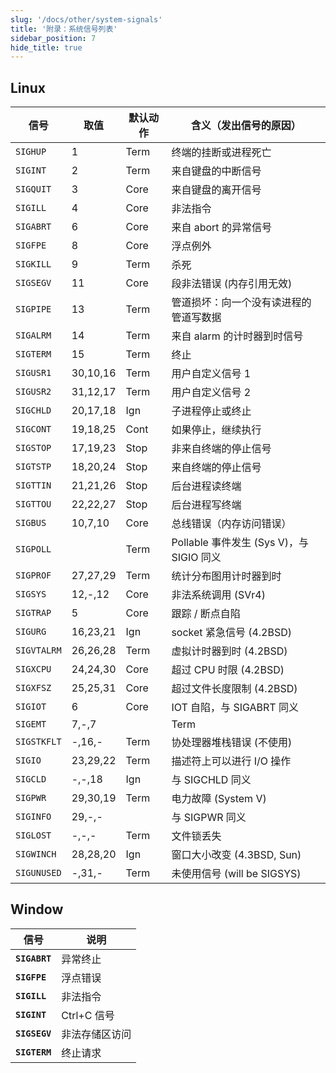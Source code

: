 ```yaml
---
slug: '/docs/other/system-signals'
title: '附录：系统信号列表'
sidebar_position: 7
hide_title: true
---
```


## Linux

| 信号 | 取值 | 默认动作 | 含义（发出信号的原因） |
| --- | --- | --- | --- |
| `SIGHUP` | 1 | Term | 终端的挂断或进程死亡 |
| `SIGINT` | 2 | Term | 来自键盘的中断信号 |
| `SIGQUIT` | 3 | Core | 来自键盘的离开信号 |
| `SIGILL` | 4 | Core | 非法指令 |
| `SIGABRT` | 6 | Core | 来自 abort 的异常信号 |
| `SIGFPE` | 8 | Core | 浮点例外 |
| `SIGKILL` | 9 | Term | 杀死 |
| `SIGSEGV` | 11 | Core | 段非法错误 (内存引用无效) |
| `SIGPIPE` | 13 | Term | 管道损坏：向一个没有读进程的管道写数据 |
| `SIGALRM` | 14 | Term | 来自 alarm 的计时器到时信号 |
| `SIGTERM` | 15 | Term | 终止 |
| `SIGUSR1` | 30,10,16 | Term | 用户自定义信号 1 |
| `SIGUSR2` | 31,12,17 | Term | 用户自定义信号 2 |
| `SIGCHLD` | 20,17,18 | Ign | 子进程停止或终止 |
| `SIGCONT` | 19,18,25 | Cont | 如果停止，继续执行 |
| `SIGSTOP` | 17,19,23 | Stop | 非来自终端的停止信号 |
| `SIGTSTP` | 18,20,24 | Stop | 来自终端的停止信号 |
| `SIGTTIN` | 21,21,26 | Stop | 后台进程读终端 |
| `SIGTTOU` | 22,22,27 | Stop | 后台进程写终端 |
| `SIGBUS` | 10,7,10 | Core | 总线错误（内存访问错误） |
| `SIGPOLL` |  | Term | Pollable 事件发生 (Sys V)，与 SIGIO 同义 |
| `SIGPROF` | 27,27,29 | Term | 统计分布图用计时器到时 |
| `SIGSYS` | 12,-,12 | Core | 非法系统调用 (SVr4) |
| `SIGTRAP` | 5 | Core | 跟踪 / 断点自陷 |
| `SIGURG` | 16,23,21 | Ign | socket 紧急信号 (4.2BSD) |
| `SIGVTALRM` | 26,26,28 | Term | 虚拟计时器到时 (4.2BSD) |
| `SIGXCPU` | 24,24,30 | Core | 超过 CPU 时限 (4.2BSD) |
| `SIGXFSZ` | 25,25,31 | Core | 超过文件长度限制 (4.2BSD) |
| `SIGIOT` | 6 | Core | IOT 自陷，与 SIGABRT 同义 |
| `SIGEMT` | 7,-,7 |  | Term |
| `SIGSTKFLT` | -,16,- | Term | 协处理器堆栈错误 (不使用) |
| `SIGIO` | 23,29,22 | Term | 描述符上可以进行 I/O 操作 |
| `SIGCLD` | -,-,18 | Ign | 与 SIGCHLD 同义 |
| `SIGPWR` | 29,30,19 | Term | 电力故障 (System V) |
| `SIGINFO` | 29,-,- |  | 与 SIGPWR 同义 |
| `SIGLOST` | -,-,- | Term | 文件锁丢失 |
| `SIGWINCH` | 28,28,20 | Ign | 窗口大小改变 (4.3BSD, Sun) |
| `SIGUNUSED` | -,31,- | Term | 未使用信号 (will be SIGSYS) |

## Window

| 信号 | 说明 |
| --- | --- |
| **`SIGABRT`** | 异常终止 |
| **`SIGFPE`** | 浮点错误 |
| **`SIGILL`** | 非法指令 |
| **`SIGINT`** | Ctrl+C 信号 |
| **`SIGSEGV`** | 非法存储区访问 |
| **`SIGTERM`** | 终止请求 |